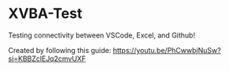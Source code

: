 # XVBA-Test
Testing connectivity between VSCode, Excel, and Github!

Created by following this guide: https://youtu.be/PhCwwbjNuSw?si=KBBZclEJq2cmvUXF